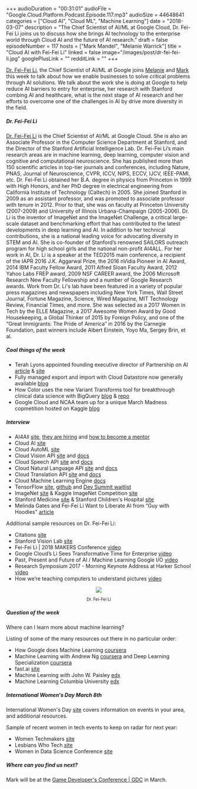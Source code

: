 +++
audioDuration = "00:31:01"
audioFile = "Google.Cloud.Platform.Podcast.Episode.117.mp3"
audioSize = 44648641
categories = ["Cloud AI", "Cloud ML", "Machine Learning"]
date = "2018-03-07"
description = "The Chief Scientist of AI/ML at Google Cloud, Dr. Fei-Fei Li joins us to discuss how she brings AI technology to the enterprise world through Cloud AI and the future of AI research." 
draft = false
episodeNumber = 117
hosts = ["Mark Mandel", "Melanie Warrick"]
title = "Cloud AI with Fei-Fei Li"
linked = false
image="/images/post/dr-fei-fei-li.jpg"
googlePlusLink = ""
redditLink = ""
+++


[Dr. Fei-Fei Li](https://twitter.com/drfeifei), the Chief Scientist of AI/ML at Google joins [Melanie](https://twitter.com/nyghtowl) and [Mark](https://twitter.com/Neurotic) this week to talk about how we enable businesses to solve critical problems through AI solutions. We talk about the work she is doing at Google to help reduce AI barriers to entry for enterprise, her research with Stanford combing AI and healthcare, what is the next stage of AI research and her efforts to overcome one of the challenges in AI by drive more diversity in the field. 

<!--more-->

##### Dr. Fei-Fei Li

[Dr. Fei-Fei Li](https://twitter.com/drfeifei) is the Chief Scientist of AI/ML at Google Cloud. She is also an Associate Professor in the Computer Science Department at Stanford, and the Director of the Stanford Artificial Intelligence Lab. Dr. Fei-Fei Li’s main research areas are in machine learning, deep learning, computer vision and cognitive and computational neuroscience. She has published more than 150 scientific articles in top-tier journals and conferences, including Nature, PNAS, Journal of Neuroscience, CVPR, ICCV, NIPS, ECCV, IJCV, IEEE-PAMI, etc. Dr. Fei-Fei Li obtained her B.A. degree in physics from Princeton in 1999 with High Honors, and her PhD degree in electrical engineering from California Institute of Technology (Caltech) in 2005.  She joined Stanford in 2009 as an assistant professor, and was promoted to associate professor with tenure in 2012. Prior to that, she was on faculty at Princeton University (2007-2009) and University of Illinois Urbana-Champaign (2005-2006). Dr. Li is the inventor of ImageNet and the ImageNet Challenge, a critical large-scale dataset and benchmarking effort that has contributed to the latest developments in deep learning and AI. In addition to her technical contributions, she is a national leading voice for advocating diversity in STEM and AI. She is co-founder of Stanford’s renowned SAILORS outreach program for high school girls and the national non-profit AI4ALL. For her work in AI, Dr. Li is a speaker at the TED2015 main conference, a recipient of the IAPR 2016 J.K. Aggarwal Prize, the 2016 nVidia Pioneer in AI Award, 2014 IBM Faculty Fellow Award, 2011 Alfred Sloan Faculty Award, 2012 Yahoo Labs FREP award, 2009 NSF CAREER award, the 2006 Microsoft Research New Faculty Fellowship and a number of Google Research awards. Work from Dr. Li's lab have been featured in a variety of popular press magazines and newspapers including New York Times, Wall Street Journal, Fortune Magazine, Science, Wired Magazine, MIT Technology Review, Financial Times, and more. She was selected as a 2017 Women in Tech by the ELLE Magazine, a 2017 Awesome Women Award by Good Housekeeping, a Global Thinker of 2015 by Foreign Policy, and one of the “Great Immigrants: The Pride of America” in 2016 by the Carnegie Foundation, past winners include Albert Einstein, Yoyo Ma, Sergey Brin, et al.


##### Cool things of the week

- Terah Lyons appointed founding executive director of Partnership on AI [article](https://www.recode.net/2017/10/19/16503520/partnership-for-artificial-intelligence-terah-lyons) & [site](https://www.partnershiponai.org/)
- Fully managed export and import with Cloud Datastore now generally available [blog](https://cloudplatform.googleblog.com/2018/02/fully-managed-export-and-import-with-Cloud-Datastore-now-generally-available.html)
- How Color uses the new Variant Transforms tool for breakthrough clinical data science with BigQuery [blog](https://cloud.google.com/blog/big-data/2018/03/how-color-uses-the-new-variant-transforms-tool-for-breakthrough-clinical-data-science-with-bigquery) & [repo](https://github.com/googlegenomics/gcp-variant-transforms)
- Google Cloud and NCAA team up for a unique March Madness copmetition hosted on Kaggle [blog](https://cloud.google.com/blog/big-data/2018/02/google-cloud-and-ncaa-team-up-for-a-unique-march-madness-competition-hosted-on-kaggle)

##### Interview

- AI4All [site](http://ai-4-all.org/), [they are hiring](https://goo.gl/forms/0C5ve4GOYUkOMbZF2) and [how to become a mentor](https://goo.gl/forms/0C5ve4GOYUkOMbZF2)
- Cloud AI [site](https://cloud.google.com/products/machine-learning/)
- Cloud AutoML [site](https://cloud.google.com/automl/)
- Cloud Vision API [site](https://cloud.google.com/vision/) and [docs](https://cloud.google.com/vision/docs/)
- Cloud Speech API [site](https://cloud.google.com/speech/) and [docs](https://cloud.google.com/speech/docs/apis)
- Cloud Natural Language API [site](https://cloud.google.com/natural-language/) and [docs](https://cloud.google.com/natural-language/docs/apis)
- Cloud Translation API [site](https://cloud.google.com/translate/) and [docs](https://cloud.google.com/translate/docs/apis)
- Cloud Machine Learning Engine [docs](https://cloud.google.com/ml-engine/docs/)
- TensorFlow [site](https://www.tensorflow.org/),  [github](https://github.com/tensorflow) and [Dev Summit waitlist](https://www.tensorflow.org/dev-summit/)
- ImageNet [site](http://www.image-net.org/) & Kaggle ImageNet Competition [site](https://www.kaggle.com/c/imagenet-object-detection-challenge)
- Stanford Medicine [site](http://med.stanford.edu/) & Stanford Children's Hospital [site](https://newhospital.stanfordchildrens.org/?vt-k=%2Bstanford%20%2Bchildrens&gclid=Cj0KCQiAuP7UBRDiARIsAFpxiRLO4Yk-UMifiP27tTdeDKzG-9C-bh0hiCNBsmC6bK2Ck5sKAKkoXUAaArD0EALw_wcB)
- Melinda Gates and Fei-Fei Li Want to Liberate AI from “Guy with Hoodies" [article](https://www.wired.com/2017/05/melinda-gates-and-fei-fei-li-want-to-liberate-ai-from-guys-with-hoodies/)

Additional sample resources on Dr. Fei-Fei Li: 

- Citations [site](https://scholar.google.com/citations?user=rDfyQnIAAAAJ)
- Stanford Vision Lab [site](http://vision.stanford.edu/feifeili/)
- Fei-Fei Li | 2018 MAKERS Conference [video](https://www.makers.com/videos/5a7a159a44a64b138feff5ee)
- Google Cloud’s Li Sees Transformative Time for Enterprise [video](https://www.youtube.com/watch?v=Jfg37pgAX24)
- Past, Present and Future of AI / Machine Learning Google I/O [video](https://www.youtube.com/watch?v=0ueamFGdOpA)
- Research Symposium 2017 - Morning Keynote Address at Harker School [video](https://www.youtube.com/watch?v=VBjqWogh6Gw)
- How we’re teaching computers to understand pictures [video](https://www.ted.com/talks/fei_fei_li_how_we_re_teaching_computers_to_understand_pictures)

<div style="text-align: center">
  <a href="https://play.google.com"><img src="/images/post/dr-fei-fei-li.jpg" style="margin: auto; max-width: 30%;"></a>
   <p style="font-size:0.8em">Dr. Fei-Fei Li<p>
</div>

##### Question of the week

Where can I learn more about machine learning? 

Listing of some of the many resources out there in no particular order:

- How Google does Machine Learning [coursera](https://www.coursera.org/learn/google-machine-learning)
- Machine Learning with Andrew Ng [coursera](https://www.coursera.org/learn/machine-learning) and Deep Learning Specialization [coursera](https://www.coursera.org/specializations/deep-learning?siteID=vedj0cWlu2Y-L4QvjSd_LFqPKRBbETmdvA&utm_content=10&utm_medium=partners&utm_source=linkshare&utm_campaign=vedj0cWlu2Y)
- fast.ai [site](http://www.fast.ai/)
- Machine Learning with John W. Paisley [edx](https://www.edx.org/course/machine-learning-columbiax-csmm-102x-0)
- Machine Learning Columbia University [edx](https://www.class-central.com/course/edx-machine-learning-7231) 

##### International Women's Day March 8th

International Women's Day [site](https://www.internationalwomensday.com/) covers information on events in your area, and additional resources. 

Sample of recent women in tech events to keep on radar for next year:

- Women Techmakers [site](https://www.womentechmakers.com/programs)
- Lesbians Who Tech [site](https://lesbianswhotech.org/sanfrancisco2018/)
- Women in Data Science Conference [site](http://www.widsconference.org/)

##### Where can you find us next?

Mark will be at the [Game Developer's Conference | GDC](http://www.gdconf.com/) in March.